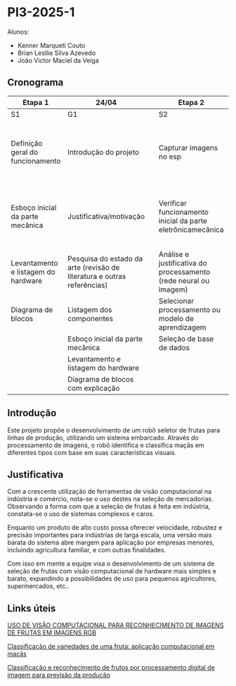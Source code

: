 # PI3-2025-1
Alunos:   
  * Kenner Marqueti Couto  
  * Brian Lesllie Silva Azevedo
  * João Victor Maciel da Veiga

## Cronograma

|Etapa 1|24/04||Etapa 2|15/05||Etapa 3|22/06||Etapa 4|24/07|
|---|---|---|---|---|---|---|---|---|---|---|
|S1|G1||S2|G2||S3|G3||S4|G4|
| Definição geral do funcionamento | Introdução do projeto || Capturar imagens no esp | Código relativo ao funcionamento da camera || Testes de acionamentos | Documentação dos testes de acionamento || Validar treinamento do processamento de imagem (finalizar treinamento do modelo) | Documentar o treinamento |
| Esboço inicial da parte mecânica | Justificativa/motivação || Verificar funcionamento inicial da parte eletrônicamecânica | Justificativa da escolha de base de dados || Iniciar treinamento do processamento de imagem e obtenção de resultados preliminares | Resultados iniciais do treinamento do modelo de aprendizagem || Ajustes finais para sincronização do sistema || Documentar resultados da separação das frutas e assertividade | Documentar estrutura eletromecânica realizada |
| Levantamento e listagem do hardware | Pesquisa do estado da arte (revisão de literatura e outras referências) || Análise e justificativa do processamento (rede neural ou imagem) | Sincronizar atuadores || | || Separar as frutas corretamente ||
| Diagrama de blocos |Listagem dos componentes || Selecionar processamento ou modelo de aprendizagem | Estrutura fisica da seletora || | || | |
||Esboço inicial da parte mecânica|| Seleção de base de dados | | || | || | |
||Levantamento e listagem do hardware || | || | || | |
||Diagrama de blocos com explicação || | || | || | |

## Introdução
Este projeto propõe o desenvolvimento de um robô seletor de frutas para linhas de produção, utilizando um sistema embarcado. Através do processamento de imagens, o robô identifica e classifica maçãs em diferentes tipos com base em suas características visuais.

## Justificativa

Com a crescente utilização de ferramentas de visão computacional na indústria e comércio, nota-se o uso destes na seleção de mercadorias. Observando a forma com que a seleção de frutas é feita em indústria, constata-se o uso de sistemas complexos e caros.

Enquanto um produto de alto custo possa oferecer velocidade, robustez e precisão importantes para indústrias de larga escala, uma versão mais barata do sistema abre margem para aplicação por empresas menores, incluindo agricultura familiar, e com outras finalidades.

Com isso em mente a equipe visa o desenvolvimento de um sistema de seleção de frutas com visão computacional de hardware mais simples e barato, expandindo a possibilidades de uso para pequenos agricultores, supermercados, etc..

## Links úteis

[USO DE VISÃO COMPUTACIONAL PARA RECONHECIMENTO DE IMAGENS DE FRUTAS EM IMAGENS RGB](https://repositorio.ufc.br/bitstream/riufc/64490/1/2022_tcc_jkopereira.pdf)

[Classificação de variedades de uma fruta: aplicação computacional em maçãs](https://sbic.org.br/wp-content/uploads/2023/10/pdf/CBIC_2023_paper009.pdf)

[Classificação e reconhecimento de frutos por processamento digital de imagem para previsão da produção](https://www.google.com/url?sa=t&source=web&rct=j&opi=89978449&url=https://ubibliorum.ubi.pt/bitstream/10400.6/7849/1/5700_11911.pdf&ved=2ahUKEwjA2_Tzh-CMAxUHF1kFHUCUKW4QFnoECBYQAQ&usg=AOvVaw3SoWpXwsvYiiUwejJIGhTX)
